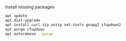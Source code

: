 Install missing packages

```bash
apt update
apt dist-upgrade
apt install curl zip unzip net-tools gnupg2 ifupdown2
apt purge ifupdown
apt autoremove --purge
```

